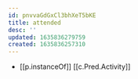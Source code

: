```yaml
---
id: pnvvaGdGxCl3bhXeT5bKE
title: attended
desc: ''
updated: 1635836279759
created: 1635836257310
---
```




- [[p.instanceOf]] [[c.Pred.Activity]]
